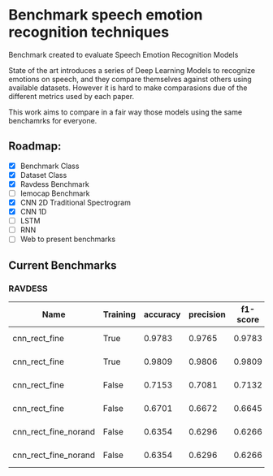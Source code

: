# Benchmark speech emotion recognition techniques
Benchmark created to evaluate Speech Emotion Recognition Models

State of the art introduces a series of Deep Learning Models to recognize emotions on speech, and they compare themselves against others using available datasets. However it is hard to make comparasions due of the different metrics used by each paper. 

This work aims to compare in a fair way those models using the same benchamrks for everyone.


## Roadmap:
- [X] Benchmark Class
- [X] Dataset Class
- [X] Ravdess Benchmark
- [ ] Iemocap Benchmark
- [X] CNN 2D Traditional Spectrogram
- [X] CNN 1D 
- [ ] LSTM
- [ ] RNN
- [ ] Web to present benchmarks

## Current Benchmarks
### RAVDESS 

|Name                |Training|accuracy|precision|f1-score|Timestamp                  |
|--------------------|--------|--------|---------|--------|---------------------------|
|cnn_rect_fine       |True    |0.9783  |0.9765   |0.9783  |2020-07-13 17:33:45.498310 |
|cnn_rect_fine       |True    |0.9809  |0.9806   |0.9809  |2020-07-13 17:34:29.922851 |
|cnn_rect_fine       |False   |0.7153  |0.7081   |0.7132  |2020-07-13 17:35:05.303679 |
|cnn_rect_fine       |False   |0.6701  |0.6672   |0.6645  |2020-07-13 17:35:14.917757 |
|cnn_rect_fine_norand|False   |0.6354  |0.6296   |0.6266  |2020-07-27 16:10:54.448795 |
|cnn_rect_fine_norand|False   |0.6354  |0.6296   |0.6266  |2020-07-27 16:24:29.332543 |
